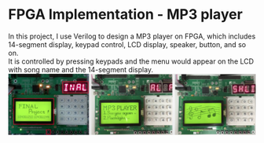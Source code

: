# FPGA Implementation - MP3 player
In this project, I use Verilog to design a MP3 player on FPGA, which includes 14-segment display, keypad control, LCD display, speaker, button, and so on.  
It is controlled by pressing keypads and the menu would appear on the LCD with song name and the 14-segment display.
![Result](./tmp/result.png)
